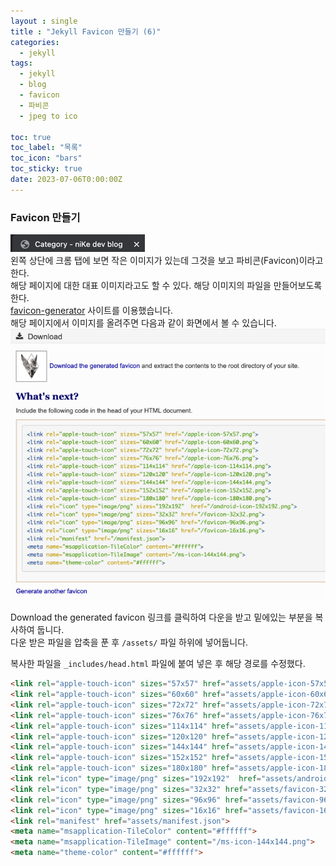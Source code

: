 ```yaml
---
layout : single
title : "Jekyll Favicon 만들기 (6)"
categories:
  - jekyll
tags:
  - jekyll
  - blog
  - favicon
  - 파비콘
  - jpeg to ico

toc: true
toc_label: "목록"
toc_icon: "bars"
toc_sticky: true
date: 2023-07-06T0:00:00Z
---
```

### Favicon 만들기
![img.png](assets/images/2307/08-1.png) <br>
왼쪽 상단에 크롬 탭에 보면 작은 이미지가 있는데 그것을 보고 파비콘(Favicon)이라고 한다.<br>
해당 페이지에 대한 대표 이미지라고도 할 수 있다. 해당 이미지의 파일을 만들어보도록 한다. <br>
[favicon-generator](https://www.favicon-generator.org/) 사이트를 이용했습니다. <br>
해당 페이지에서 이미지를 올려주면 다음과 같이 화면에서 볼 수 있습니다. <br>
![img.png](assets/images/2307/08-2.png)<br>

Download the generated favicon 링크를 클릭하여 다운을 받고 밑에있는 부분을 복사하여 둡니다. <br>
다운 받은 파일을 압축을 푼 후 `/assets/` 파일 하위에 넣어둡니다. <br>

복사한 파일을 `_includes/head.html` 파일에 붙여 넣은 후 해당 경로를 수정했다. <br>

```html
<link rel="apple-touch-icon" sizes="57x57" href="assets/apple-icon-57x57.png">
<link rel="apple-touch-icon" sizes="60x60" href="assets/apple-icon-60x60.png">
<link rel="apple-touch-icon" sizes="72x72" href="assets/apple-icon-72x72.png">
<link rel="apple-touch-icon" sizes="76x76" href="assets/apple-icon-76x76.png">
<link rel="apple-touch-icon" sizes="114x114" href="assets/apple-icon-114x114.png">
<link rel="apple-touch-icon" sizes="120x120" href="assets/apple-icon-120x120.png">
<link rel="apple-touch-icon" sizes="144x144" href="assets/apple-icon-144x144.png">
<link rel="apple-touch-icon" sizes="152x152" href="assets/apple-icon-152x152.png">
<link rel="apple-touch-icon" sizes="180x180" href="assets/apple-icon-180x180.png">
<link rel="icon" type="image/png" sizes="192x192"  href="assets/android-icon-192x192.png">
<link rel="icon" type="image/png" sizes="32x32" href="assets/favicon-32x32.png">
<link rel="icon" type="image/png" sizes="96x96" href="assets/favicon-96x96.png">
<link rel="icon" type="image/png" sizes="16x16" href="assets/favicon-16x16.png">
<link rel="manifest" href="assets/manifest.json">
<meta name="msapplication-TileColor" content="#ffffff">
<meta name="msapplication-TileImage" content="/ms-icon-144x144.png">
<meta name="theme-color" content="#ffffff">
```


